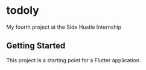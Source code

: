 # todoly

My fourth project at the Side Hustle Internship

## Getting Started

This project is a starting point for a Flutter application.
